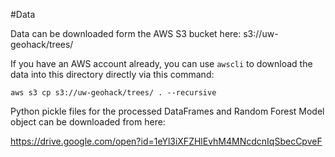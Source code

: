 #Data

Data can be downloaded form the AWS S3 bucket here: s3://uw-geohack/trees/

If you have an AWS account already, you can use `awscli` to download the data into this directory directly via this command:

```
aws s3 cp s3://uw-geohack/trees/ . --recursive
```

Python pickle files for the processed DataFrames and Random Forest Model object can be downloaded from here:

https://drive.google.com/open?id=1eYl3iXFZHlEvhM4MNcdcnIqSbecCpveF